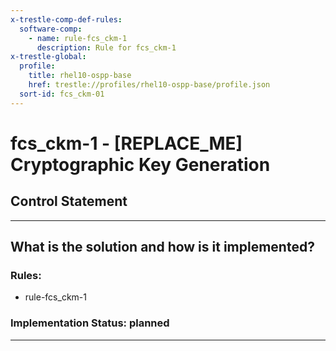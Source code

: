 ```yaml
---
x-trestle-comp-def-rules:
  software-comp:
    - name: rule-fcs_ckm-1
      description: Rule for fcs_ckm-1
x-trestle-global:
  profile:
    title: rhel10-ospp-base
    href: trestle://profiles/rhel10-ospp-base/profile.json
  sort-id: fcs_ckm-01
---
```


# fcs_ckm-1 - \[REPLACE_ME\] Cryptographic Key Generation

## Control Statement

______________________________________________________________________

## What is the solution and how is it implemented?

<!-- For implementation status enter one of: implemented, partial, planned, alternative, not-applicable -->

<!-- Note that the list of rules under ### Rules: is read-only and changes will not be captured after assembly to JSON -->

<!-- Add control implementation description here for control: fcs_ckm-1 -->

### Rules:

  - rule-fcs_ckm-1

### Implementation Status: planned

______________________________________________________________________
